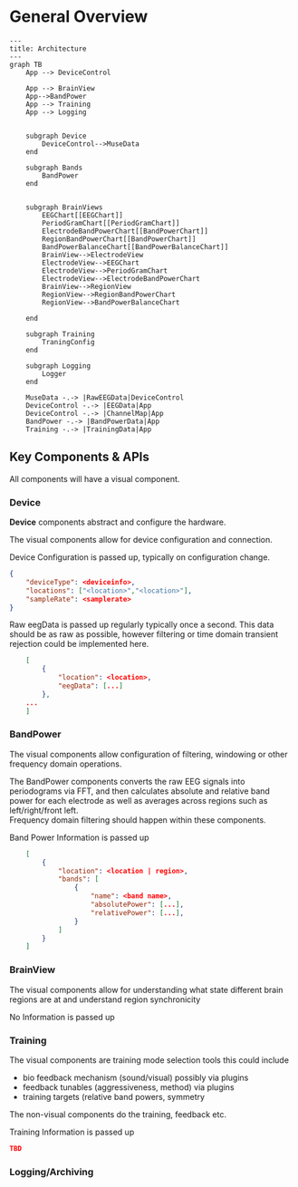 # General Overview
```mermaid
---
title: Architecture
---
graph TB
    App --> DeviceControl

    App --> BrainView
    App-->BandPower
    App --> Training
    App --> Logging

    
    subgraph Device
        DeviceControl-->MuseData
    end

    subgraph Bands
        BandPower
    end


    subgraph BrainViews
        EEGChart[[EEGChart]]
        PeriodGramChart[[PeriodGramChart]]
        ElectrodeBandPowerChart[[BandPowerChart]]
        RegionBandPowerChart[[BandPowerChart]]
        BandPowerBalanceChart[[BandPowerBalanceChart]]
        BrainView-->ElectrodeView
        ElectrodeView-->EEGChart
        ElectrodeView-->PeriodGramChart
        ElectrodeView-->ElectrodeBandPowerChart
        BrainView-->RegionView
        RegionView-->RegionBandPowerChart
        RegionView-->BandPowerBalanceChart

    end

    subgraph Training
        TraningConfig
    end

    subgraph Logging
        Logger
    end

    MuseData -.-> |RawEEGData|DeviceControl
    DeviceControl -.-> |EEGData|App
    DeviceControl -.-> |ChannelMap|App
    BandPower -.-> |BandPowerData|App
    Training -.-> |TrainingData|App

```

## Key Components & APIs

All components will have a visual component.

### Device
**Device** components abstract and configure the hardware. 

The visual components allow for device configuration and connection.

Device Configuration is passed up, typically on configuration change.
```json
{
    "deviceType": <deviceinfo>,
    "locations": ["<location>","<location>"], 
    "sampleRate": <samplerate>
}
```

Raw eegData is passed up regularly typically once a second. This data should be as raw as 
possible, however filtering or time domain transient rejection could be implemented here.
```json
    [
        {
            "location": <location>,
            "eegData": [...]
        },
    ...
    ]
```

### BandPower

The visual components allow configuration of filtering, windowing or other frequency domain operations.

The BandPower components converts the raw EEG signals into periodograms via FFT, and then calculates 
absolute and relative band power for each electrode as well as averages across regions such as left/right/front left.  
Frequency domain filtering should happen within these components.

Band Power Information is passed up
```json
    [
        { 
            "location": <location | region>,
            "bands": [
                { 
                    "name": <band name>,
                    "absolutePower": [...],
                    "relativePower": [...],
                }
            ]
        }
    ]

```

### BrainView

The visual components allow for understanding what state different brain regions are at and understand region synchronicity

No Information is passed up

### Training

The visual components are training mode selection tools this could include
- bio feedback mechanism (sound/visual) possibly via plugins
- feedback tunables (aggressiveness, method) via plugins
- training targets (relative band powers, symmetry

The non-visual components do the training, feedback etc.

Training Information is passed up
```json
TBD
```

### Logging/Archiving
